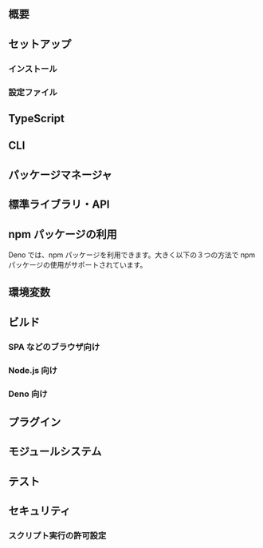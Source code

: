 ## 概要

<!-- Denoの特徴のサマリ -->

## セットアップ

<!-- 開発を始めるのに必要な操作 -->

### インストール

<!-- 開発端末へのインストール方法 -->

### 設定ファイル

<!-- CLIなどのための設定ファイルの種類と記法（ゼロコンフィグに関して） -->

## TypeScript

<!-- TypeScriptで書くために必要な設定 -->

## CLI

<!-- Denoで使えるコマンド一覽 -->

## パッケージマネージャ

<!-- パッケージのインストール方法やバージョン管理方法 -->

## 標準ライブラリ・API

<!-- Denoが提供する標準ライブラリやAPIの一覽 -->

## npm パッケージの利用

Deno では、npm パッケージを利用できます。大きく以下の３つの方法で npm パッケージの使用がサポートされています。

###

## 環境変数

<!-- 環境変数の読み込み方 -->

## ビルド

<!-- 各環境向けのビルド方法 -->

### SPA などのブラウザ向け

### Node.js 向け

### Deno 向け

## プラグイン

<!-- Denoプラグインの書き方 -->

## モジュールシステム

<!-- Denoでのモジュールに関する考え方 -->
<!-- パッケージやライブラリと重なる部分もあるかもなので必要に応じて削除 -->

## テスト

<!-- Deno標準のテストランナー -->

## セキュリティ

<!-- セキュリティに関するDenoの独自機能 -->

### スクリプト実行の許可設定

<!-- Denoの実行時に必要な許可設定の使い方 -->
